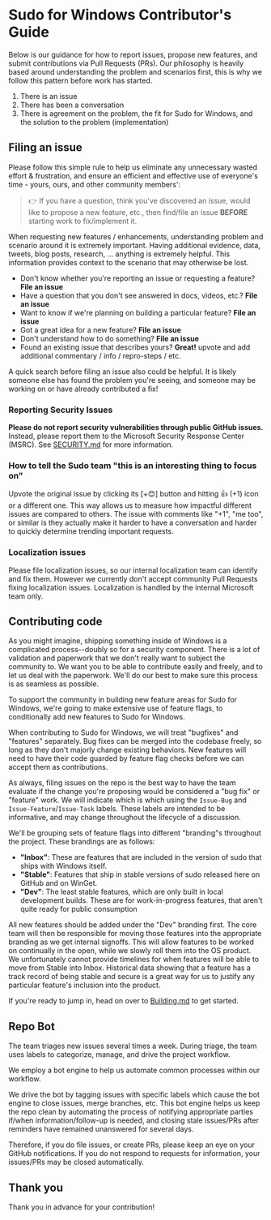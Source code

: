 # Sudo for Windows Contributor's Guide

Below is our guidance for how to report issues, propose new features, and submit
contributions via Pull Requests (PRs). Our philosophy is heavily based around
understanding the problem and scenarios first, this is why we follow this
pattern before work has started.

1. There is an issue
2. There has been a conversation
3. There is agreement on the problem, the fit for Sudo for Windows, and the
   solution to the problem (implementation)

## Filing an issue

Please follow this simple rule to help us eliminate any unnecessary wasted
effort & frustration, and ensure an efficient and effective use of everyone's
time - yours, ours, and other community members':

> 👉 If you have a question, think you've discovered an issue, would like to
> propose a new feature, etc., then find/file an issue **BEFORE** starting work
> to fix/implement it.

When requesting new features / enhancements, understanding problem and scenario
around it is extremely important. Having additional evidence, data, tweets, blog
posts, research, ... anything is extremely helpful.  This information provides
context to the scenario that may otherwise be lost.

* Don't know whether you're reporting an issue or requesting a feature? **File an issue**
* Have a question that you don't see answered in docs, videos, etc.? **File an issue**
* Want to know if we're planning on building a particular feature? **File an issue**
* Got a great idea for a new feature? **File an issue**
* Don't understand how to do something? **File an issue**
* Found an existing issue that describes yours? **Great!** upvote and add
  additional commentary / info / repro-steps / etc.

A quick search before filing an issue also could be helpful. It is likely
someone else has found the problem you're seeing, and someone may be working on
or have already contributed a fix!

### Reporting Security Issues

**Please do not report security vulnerabilities through public GitHub issues.**
Instead, please report them to the Microsoft Security Response Center (MSRC).
See [SECURITY.md](./SECURITY.md) for more information.

### How to tell the Sudo team "this is an interesting thing to focus on"

Upvote the original issue by clicking its [+😊] button and hitting 👍 (+1) icon
or a different one. This way allows us to measure how impactful different issues
are compared to others. The issue with comments like "+1", "me too", or similar
is they actually make it harder to have a conversation and harder to quickly
determine trending important requests.

### Localization issues

Please file localization issues, so our internal localization team can identify
and fix them. However we currently don't accept community Pull Requests fixing
localization issues. Localization is handled by the internal Microsoft team
only.

## Contributing code

As you might imagine, shipping something inside of Windows is a complicated
process--doubly so for a security component. There is a lot of validation and
paperwork that we don't really want to subject the community to. We want you to
be able to contribute easily and freely, and to let us deal with the paperwork.
We'll do our best to make sure this process is as seamless as possible.

To support the community in building new feature areas for Sudo for Windows,
we're going to make extensive use of feature flags, to conditionally add new
features to Sudo for Windows.

When contributing to Sudo for Windows, we will treat "bugfixes" and "features"
separately. Bug fixes can be merged into the codebase freely, so long as they
don't majorly change existing behaviors. New features will need to have their
code guarded by feature flag checks before we can accept them as contributions.

As always, filing issues on the repo is the best way to have the team evaluate
if the change you're proposing would be considered a "bug fix" or "feature"
work. We will indicate which is which using the `Issue-Bug` and
`Issue-Feature`/`Issue-Task` labels. These labels are intended to be informative,
and may change throughout the lifecycle of a discussion.

We'll be grouping sets of feature flags into different "branding"s throughout
the project. These brandings are as follows:
* **"Inbox"**: These are features that are included in the version of sudo that
  ships with Windows itself.
* **"Stable"**: Features that ship in stable versions of sudo released here on
  GitHub and on WinGet.
* **"Dev"**: The least stable features, which are only built in local development
  builds. These are for work-in-progress features, that aren't quite ready for
  public consumption

All new features should be added under the "Dev" branding first. The core team
will then be responsible for moving those features into the appropriate branding
as we get internal signoffs. This will allow features to be worked on
continually in the open, while we slowly roll them into the OS product. We
unfortunately cannot provide timelines for when features will be able to move
from Stable into Inbox. Historical data showing that a feature has a track
record of being stable and secure is a great way for us to justify any
particular feature's inclusion into the product.

If you're ready to jump in, head on over to [Building.md](./Building.md) to get
started.

## Repo Bot

The team triages new issues several times a week. During triage, the team uses
labels to categorize, manage, and drive the project workflow.

We employ a bot engine to help us automate common processes within our workflow.

We drive the bot by tagging issues with specific labels which cause the bot
engine to close issues, merge branches, etc. This bot engine helps us keep the
repo clean by automating the process of notifying appropriate parties if/when
information/follow-up is needed, and closing stale issues/PRs after reminders
have remained unanswered for several days.

Therefore, if you do file issues, or create PRs, please keep an eye on your
GitHub notifications. If you do not respond to requests for information, your
issues/PRs may be closed automatically.

## Thank you

Thank you in advance for your contribution!

[`sudo.ps1`]: ./scripts/sudo.ps1
